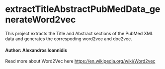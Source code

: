 # extractTitleAbstractPubMedData_generateWord2vec
This project extracts the Title and Abstract sections of the PubMed XML data and generates the correspoding word2vec and doc2vec.


#### Author: Alexandros Ioannidis

Read more about Word2Vec here https://en.wikipedia.org/wiki/Word2vec
